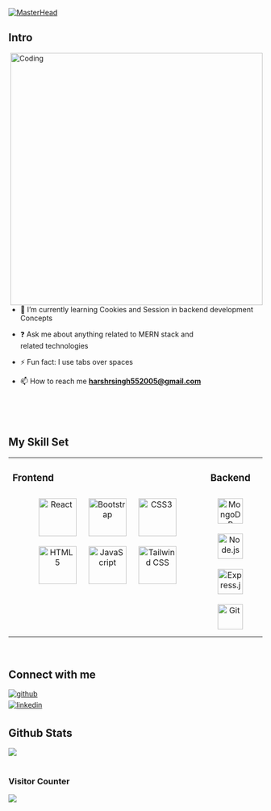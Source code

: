 
   [![MasterHead](https://wallpapercave.com/wp/wp8903951.jpg)](https://harshsinghmumbai.io)
 
## Intro  
 <img align="right" alt="Coding" width="500" src="https://cdn.dribbble.com/users/730703/screenshots/6581243/avento.gif">

- 🌱 I’m currently learning Cookies and Session in backend development Concepts   
  

- ❓ Ask me about anything related to MERN stack and <br>
       related technologies  
  
- ⚡ Fun fact: I use tabs over spaces  

- 📫 How to reach me **harshrsingh552005@gmail.com**

<br/>  

<br/>
<br/>

## My Skill Set  
<table><tr><td valign="top" width="100%">
  
 ### Frontend  
<div align="center">  
<a href="https://reactjs.org/" target="_blank"><img style="margin: 10px" src="https://profilinator.rishav.dev/skills-assets/react-original-wordmark.svg" alt="React" height="75" /></a>  
<a href="https://getbootstrap.com/docs/3.4/javascript/" target="_blank"><img style="margin: 10px" src="https://profilinator.rishav.dev/skills-assets/bootstrap-plain.svg" alt="Bootstrap" height="75" /></a>  
<a href="https://www.w3schools.com/css/" target="_blank"><img style="margin: 10px" src="https://profilinator.rishav.dev/skills-assets/css3-original-wordmark.svg" alt="CSS3" height="75" /></a>  
<a href="https://en.wikipedia.org/wiki/HTML5" target="_blank"><img style="margin: 10px" src="https://profilinator.rishav.dev/skills-assets/html5-original-wordmark.svg" alt="HTML5" height="75" /></a>  
<a href="https://www.javascript.com/" target="_blank"><img style="margin: 10px" src="https://profilinator.rishav.dev/skills-assets/javascript-original.svg" alt="JavaScript" height="75" /></a>  
<a href="https://www.tailwindcss.com/" target="_blank"><img style="margin: 10px" src="https://profilinator.rishav.dev/skills-assets/tailwindcss.svg" alt="Tailwind CSS" height="75" /></a>  
</div>

</td><td valign="top" width="23%">

### Backend  
<div align="center">  
<a href="https://www.mongodb.com/" target="_blank"><img style="margin: 10px" src="https://profilinator.rishav.dev/skills-assets/mongodb-original-wordmark.svg" alt="MongoDB" height="50" /></a>  
<a href="https://nodejs.org/" target="_blank"><img style="margin: 10px" src="https://profilinator.rishav.dev/skills-assets/nodejs-original-wordmark.svg" alt="Node.js" height="50" /></a>  
<a href="https://expressjs.com/" target="_blank"><img style="margin: 10px" src="https://profilinator.rishav.dev/skills-assets/express-original-wordmark.svg" alt="Express.js" height="50" /></a>  
<a href="https://github.com/" target="_blank"><img style="margin: 10px" src="https://profilinator.rishav.dev/skills-assets/git-scm-icon.svg" alt="Git" height="50" /></a>  
</div>

</td><td valign="top" width="33%">



</td></tr></table>  

<br/>  


## Connect with me  
<div align="left">
<a href="https://github.com/harshsinghmumbai" target="_blank">
<img src=https://img.shields.io/badge/github-%2324292e.svg?&style=for-the-badge&logo=github&logoColor=white alt=github style="margin-bottom: 5px;" />
</a>
  <br/>  
  
<a href="https://linkedin.com/in/harshsinghmumbai" target="_blank">
<img src=https://img.shields.io/badge/linkedin-%231E77B5.svg?&style=for-the-badge&logo=linkedin&logoColor=white alt=linkedin style="margin-bottom: 5px;" />
</a>  
</div>  

## Github Stats  
 <div align="left"><img src="https://github-readme-stats.vercel.app/api/top-langs/?username=harshsinghmumbai&hide_border=true&layout=compact" align="center" /></div>  

<br/>  

### Visitor Counter  
<div align="left">
<img src="https://komarev.com/ghpvc/?username=harshsinghmumbai&&style=flat-square" align="center" />
</div>  
